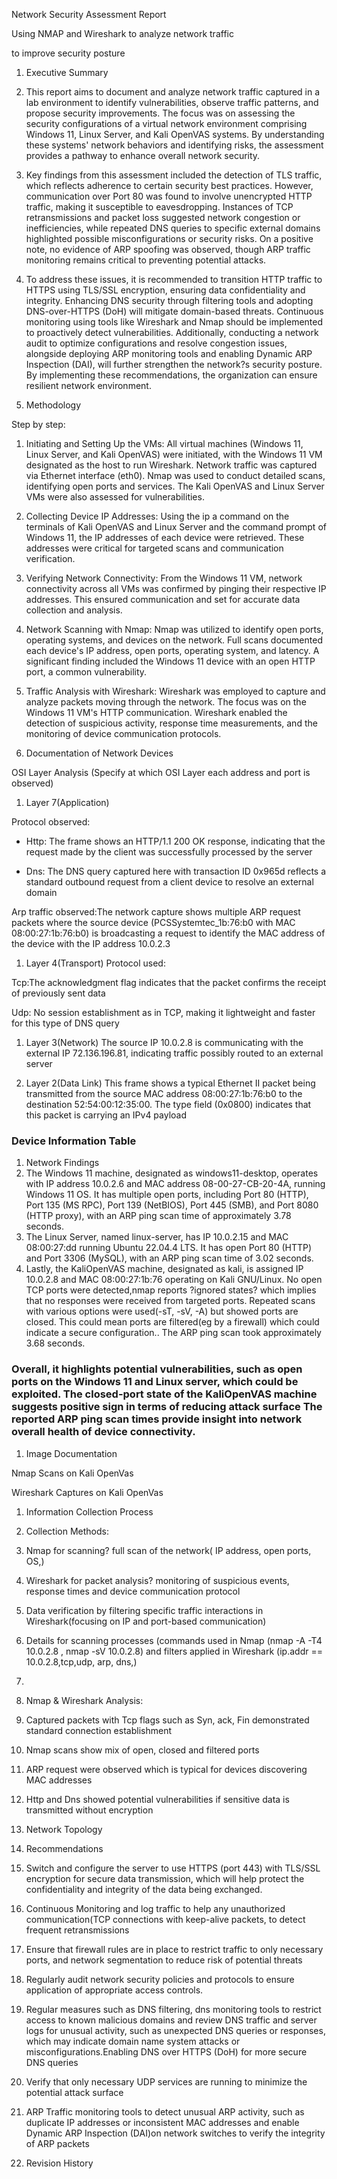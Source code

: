 Network Security Assessment Report

Using NMAP and Wireshark to  analyze network traffic 

to improve security posture







1. Executive Summary
1. This report aims to document and analyze network traffic captured in a lab environment to identify vulnerabilities, observe traffic patterns, and propose security improvements. The focus was on assessing the security configurations of a virtual network environment comprising Windows 11, Linux Server, and Kali OpenVAS systems. By understanding these systems' network behaviors and identifying risks, the assessment provides a pathway to enhance overall network security.
1. Key findings from this assessment included the detection of TLS traffic, which reflects adherence to certain security best practices. However, communication over Port 80 was found to involve unencrypted HTTP traffic, making it susceptible to eavesdropping. Instances of TCP retransmissions and packet loss suggested network congestion or inefficiencies, while repeated DNS queries to specific external domains highlighted possible misconfigurations or security risks. On a positive note, no evidence of ARP spoofing was observed, though ARP traffic monitoring remains critical to preventing potential attacks.
1. To address these issues, it is recommended to transition HTTP traffic to HTTPS using TLS/SSL encryption, ensuring data confidentiality and integrity. Enhancing DNS security through filtering tools and adopting DNS-over-HTTPS (DoH) will mitigate domain-based threats. Continuous monitoring using tools like Wireshark and Nmap should be implemented to proactively detect vulnerabilities. Additionally, conducting a network audit to optimize configurations and resolve congestion issues, alongside deploying ARP monitoring tools and enabling Dynamic ARP Inspection (DAI), will further strengthen the network?s security posture. By implementing these recommendations, the organization can ensure resilient network environment.




1. Methodology


Step by step:



1. Initiating and Setting Up the VMs: All virtual machines (Windows 11, Linux Server, and Kali OpenVAS) were initiated, with the Windows 11 VM designated as the host to run Wireshark. Network traffic was captured via Ethernet interface (eth0). Nmap was used to conduct detailed scans, identifying open ports and services. The Kali OpenVAS and Linux Server VMs were also assessed for vulnerabilities.


1. Collecting Device IP Addresses: Using the ip a command on the terminals of Kali OpenVAS and Linux Server and the command prompt of Windows 11, the IP addresses of each device were retrieved. These addresses were critical for targeted scans and communication verification.
1. Verifying Network Connectivity: From the Windows 11 VM, network connectivity across all VMs was confirmed by pinging their respective IP addresses. This ensured communication and set for accurate data collection and analysis.


1. Network Scanning with Nmap: Nmap was utilized to identify open ports, operating systems, and devices on the network. Full scans documented each device's IP address, open ports, operating system, and latency. A significant finding included the Windows 11 device with an open HTTP port, a common vulnerability.


1. Traffic Analysis with Wireshark: Wireshark was employed to capture and analyze packets moving through the network. The focus was on the Windows 11 VM's HTTP communication. Wireshark enabled the detection of suspicious activity, response time measurements, and the monitoring of device communication protocols. 




1. Documentation of Network Devices


OSI Layer Analysis (Specify at which OSI Layer each address and port is observed)







1. Layer 7(Application) 


Protocol observed: 



- Http: The frame shows an HTTP/1.1 200 OK response, indicating that the request made by the client was successfully processed by the server


- Dns: The DNS query captured here with transaction ID 0x965d reflects a standard outbound request from a client device to resolve an external domain


Arp traffic observed:The network capture shows multiple ARP request packets where the source device (PCSSystemtec_1b:76:b0 with MAC 08:00:27:1b:76:b0) is broadcasting a request to identify the MAC address of the device with the IP address 10.0.2.3 







1. Layer 4(Transport)
Protocol used: 



Tcp:The acknowledgment flag indicates that the packet confirms the receipt of previously sent data

Udp: No session establishment as in TCP, making it lightweight and faster for this type of DNS query



1. Layer 3(Network)
The source IP 10.0.2.8 is communicating with the external IP 72.136.196.81, indicating traffic possibly routed to an external server







1. Layer 2(Data Link)
This frame shows a typical Ethernet II packet being transmitted from the source MAC address 08:00:27:1b:76:b0 to the destination 52:54:00:12:35:00. The type field (0x0800) indicates that this packet is carrying an IPv4 payload





### Device Information Table













1. Network Findings
1. The Windows 11 machine, designated as windows11-desktop, operates with IP address 10.0.2.6 and MAC address 08-00-27-CB-20-4A, running Windows 11 OS. It has multiple open ports, including Port 80 (HTTP), Port 135 (MS RPC), Port 139 (NetBIOS), Port 445 (SMB), and Port 8080 (HTTP proxy), with an ARP ping scan time of approximately 3.78 seconds.
1. The Linux Server, named linux-server, has IP 10.0.2.15 and MAC 08:00:27:dd running Ubuntu 22.04.4 LTS. It has open Port 80 (HTTP) and Port 3306 (MySQL), with an ARP ping scan time of 3.02 seconds.
1. Lastly, the KaliOpenVAS machine, designated as kali, is assigned IP 10.0.2.8 and MAC 08:00:27:1b:76 operating on Kali GNU/Linux. No open TCP ports were detected,nmap reports ?ignored states? which implies that no responses were received from targeted ports. Repeated scans with various options were used(-sT, -sV, -A) but showed ports are closed. This could mean ports are filtered(eg by a firewall) which could indicate a secure configuration.. The ARP ping scan took approximately 3.68 seconds.


### Overall, it highlights potential vulnerabilities, such as open ports on the Windows 11 and Linux server, which could be exploited. The closed-port state of the KaliOpenVAS machine suggests positive sign in terms of reducing attack surface The reported ARP ping scan times provide insight into network overall health of device connectivity.

































1. Image Documentation


Nmap Scans on Kali OpenVas









Wireshark Captures on Kali OpenVas







1. Information Collection Process


1. Collection Methods:


1. Nmap for scanning? full scan of the network( IP address, open ports, OS,)
1. Wireshark for packet analysis? monitoring of suspicious events, response times and device communication protocol
1. Data verification by filtering specific traffic interactions in Wireshark(focusing on IP and port-based communication)
1. Details for scanning processes (commands used in Nmap (nmap -A -T4 10.0.2.8 , nmap -sV 10.0.2.8) and filters applied in Wireshark (ip.addr == 10.0.2.8,tcp,udp, arp, dns,)
1. 
1. Nmap & Wireshark Analysis:


1. Captured packets with Tcp flags such as Syn, ack, Fin demonstrated standard connection establishment
1. Nmap scans show mix of open, closed and filtered ports
1. ARP request were observed which is typical for devices discovering MAC addresses
1. Http and Dns showed potential vulnerabilities  if sensitive data is transmitted without encryption






































1. Network Topology










1. Recommendations




1. Switch and configure the server to use HTTPS (port 443) with TLS/SSL encryption for secure data transmission, which will help protect the confidentiality and integrity of the data being exchanged.
1. Continuous Monitoring and log traffic to help any unauthorized communication(TCP connections with keep-alive packets, to detect frequent retransmissions
1. Ensure that firewall rules are in place to restrict traffic to only necessary ports, and network segmentation to reduce  risk of potential threats
1. Regularly audit network security policies and protocols to ensure application of appropriate access controls.
1. Regular measures such as DNS filtering, dns monitoring tools to restrict access to known malicious domains and review DNS traffic  and server logs for unusual activity, such as unexpected DNS queries or responses, which may indicate domain name system attacks or misconfigurations.Enabling DNS over HTTPS (DoH) for more secure DNS queries
1. Verify that only necessary UDP services are running to minimize the potential attack surface
1. ARP Traffic monitoring tools to detect unusual ARP activity, such as duplicate IP addresses or inconsistent MAC addresses and enable Dynamic ARP Inspection (DAI)on network switches to verify the integrity of ARP packets




1. Revision History




